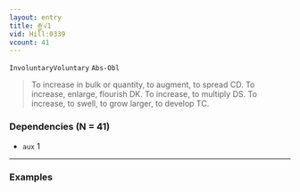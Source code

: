 ```yaml
---
layout: entry
title: རྒྱ་√1
vid: Hill:0339
vcount: 41
---
```

`InvoluntaryVoluntary` `Abs-Obl`
> To increase in bulk or quantity, to augment, to spread CD\.
 To increase, enlarge, flourish DK\.
 To increase, to multiply DS\.
 To increase, to swell, to grow larger, to develop TC\.

### Dependencies (N = 41)
* `aux` 1

---

### Examples



